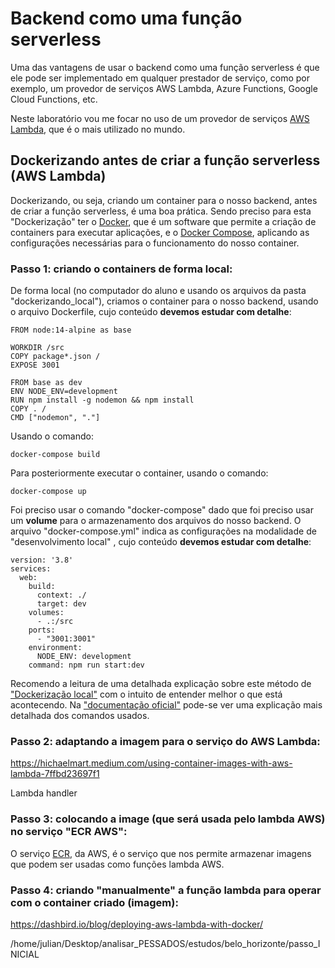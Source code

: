 # Backend como uma função **serverless**

Uma das vantagens de usar o backend como uma função serverless é que ele pode ser implementado em qualquer prestador de serviço, como por exemplo, um provedor de serviços AWS Lambda, Azure Functions, Google Cloud Functions, etc.

Neste laboratório vou me focar no uso de um provedor de serviços [AWS Lambda](https://aws.amazon.com/pt/lambda/), que é o mais utilizado no mundo. 

## Dockerizando antes de criar a função serverless (AWS Lambda)

Dockerizando, ou seja, criando um container para o nosso backend, antes de criar a função serverless, é uma boa prática. Sendo preciso para esta "Dockerização" ter o [Docker](https://www.docker.com/), que é um software que permite a criação de containers para executar aplicações, e o [Docker Compose](https://docs.docker.com/compose/overview/), aplicando as configurações necessárias para o funcionamento do nosso container.

### Passo 1: criando o containers de forma local:

De forma local (no computador do aluno e usando os arquivos da pasta "dockerizando_local"), criamos o container para o nosso backend, usando o arquivo Dockerfile, cujo conteúdo **devemos estudar com detalhe**:

```
FROM node:14-alpine as base

WORKDIR /src
COPY package*.json /
EXPOSE 3001

FROM base as dev
ENV NODE_ENV=development
RUN npm install -g nodemon && npm install
COPY . /
CMD ["nodemon", "."]
```

Usando o comando:

```
docker-compose build
```

Para posteriormente executar o container, usando o comando:

```
docker-compose up
```

Foi preciso usar o comando "docker-compose" dado que foi preciso usar um **volume** para o armazenamento dos arquivos do nosso backend. O arquivo "docker-compose.yml" indica as configurações na modalidade de "desenvolvimento local" , cujo conteúdo **devemos estudar com detalhe**:

```
version: '3.8'
services:
  web:
    build:
      context: ./
      target: dev
    volumes:
      - .:/src    
    ports:
      - "3001:3001"
    environment:      
      NODE_ENV: development
    command: npm run start:dev
```

Recomendo a leitura de uma detalhada explicação sobre este método de ["Dockerização local"](https://faun.pub/dockerize-an-express-app-in-the-development-stage-90eb5a5f6ce2) com o intuito de entender melhor o que está acontecendo. Na ["documentação oficial"](https://nodejs.org/en/docs/guides/nodejs-docker-webapp/) pode-se ver uma explicação mais detalhada dos comandos usados.

### Passo 2: adaptando a imagem para o serviço do AWS Lambda:

https://hichaelmart.medium.com/using-container-images-with-aws-lambda-7ffbd23697f1

Lambda handler

### Passo 3: colocando a image (que será usada pelo lambda AWS) no serviço "ECR AWS":

O serviço [ECR](https://aws.amazon.com/pt/ecr/), da AWS, é o serviço que nos permite armazenar imagens que podem ser usadas como funções lambda AWS.

### Passo 4: criando "manualmente" a função lambda para operar com o container criado (imagem):

https://dashbird.io/blog/deploying-aws-lambda-with-docker/










/home/julian/Desktop/analisar_PESSADOS/estudos/belo_horizonte/passo_INICIAL